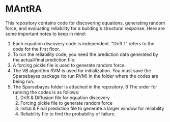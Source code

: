 # MAntRA

This repository contains code for discovering equations, generating random force, and evaluating reliability for a building's structural response. Here are some important notes to keep in mind:

1) Each equation discovery code is independent. "Drift 1" refers to the code for the first floor.
2) To run the reliability code, you need the prediction data generated by the actual/final prediction file.
3) A forcing pickle file is used to generate random force.
4) The VB algorithm RVM is used for initialization. You must save the Sparsebayes package (to run RVM) in the folder where the codes are being run.
5) The Sparsebayes folder is attached in the repository.
6 The order for running the codes is as follows:
    1) Drift & Diffusion file for equation discovery
    2) Forcing pickle file to generate random force
    3) Initial & Final prediction file to generate a larger window for reliability
    4) Reliability file to find the probability of failure.
